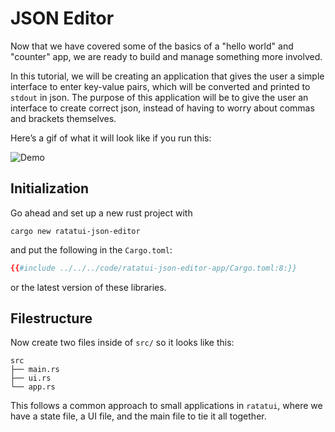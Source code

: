 # JSON Editor

Now that we have covered some of the basics of a "hello world" and "counter" app, we are ready to
build and manage something more involved.

In this tutorial, we will be creating an application that gives the user a simple interface to enter
key-value pairs, which will be converted and printed to `stdout` in json. The purpose of this
application will be to give the user an interface to create correct json, instead of having to worry
about commas and brackets themselves.

Here’s a gif of what it will look like if you run this:

![Demo](https://raw.githubusercontent.com/ratatui-org/ratatui-book/main/src/tutorial/json-editor/demo.gif)

## Initialization

Go ahead and set up a new rust project with

```shell
cargo new ratatui-json-editor
```

and put the following in the `Cargo.toml`:

```toml
{{#include ../../../code/ratatui-json-editor-app/Cargo.toml:8:}}
```

or the latest version of these libraries.

## Filestructure

Now create two files inside of `src/` so it looks like this:

```plain
src
├── main.rs
├── ui.rs
└── app.rs
```

This follows a common approach to small applications in `ratatui`, where we have a state file, a UI
file, and the main file to tie it all together.
